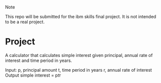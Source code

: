 > [!NOTE]  
> This repo will be submitted for the ibm skills final project. It is not intended to be a real project.

# Project
A calculator that calculates simple interest given principal, annual rate of interest and time period in years.

Input:
   p, principal amount
   t, time period in years
   r, annual rate of interest
Output
   simple interest = p*t*r
